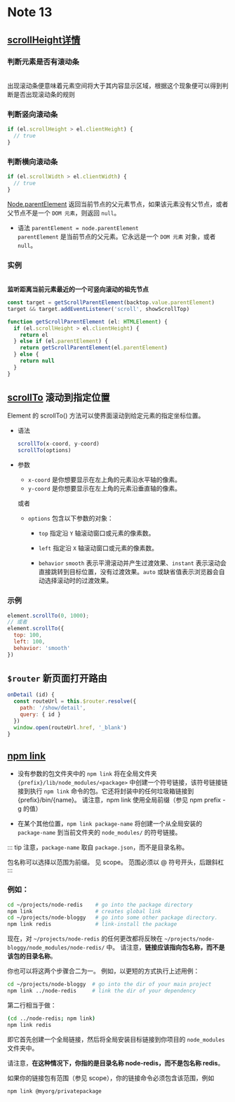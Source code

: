 # Note 13

## [scrollHeight详情](/vue2/note-9.html#浏览器窗口宽高和元素坐标-尺寸)

### 判断元素是否有滚动条

<br/>
出现滚动条便意味着元素空间将大于其内容显示区域，根据这个现象便可以得到判断是否出现滚动条的规则

### 判断竖向滚动条

```js
if (el.scrollHeight > el.clientHeight) {
  // true
}
```

### 判断横向滚动条

```js
if (el.scrollWidth > el.clientWidth) {
  // true
}
```

[Node.parentElement](https://developer.mozilla.org/zh-CN/docs/Web/API/Node/parentElement) 返回当前节点的父元素节点，如果该元素没有父节点，或者父节点不是一个 `DOM 元素`，则返回 `null`。

- 语法 `parentElement = node.parentElement`
  <br/>`parentElement` 是当前节点的父元素。它永远是一个 `DOM 元素` 对象，或者 `null`。

### 实例

<br/>**监听距离当前元素最近的一个可竖向滚动的祖先节点**

```js
const target = getScrollParentElement(backtop.value.parentElement)
target && target.addEventListener('scroll', showScrollTop)

function getScrollParentElement (el: HTMLElement) {
  if (el.scrollHeight > el.clientHeight) {
    return el
  } else if (el.parentElement) {
    return getScrollParentElement(el.parentElement)
  } else {
    return null
  }
}
```

## [scrollTo](https://developer.mozilla.org/zh-CN/docs/Web/API/Element/scrollTo) 滚动到指定位置

Element 的 scrollTo() 方法可以使界面滚动到给定元素的指定坐标位置。

- 语法

  ```js
  scrollTo(x-coord, y-coord)
  scrollTo(options)
  ```

- 参数
  - `x-coord` 是你想要显示在左上角的元素沿水平轴的像素。
  - `y-coord` 是你想要显示在左上角的元素沿垂直轴的像素。

  或者
  - `options` 包含以下参数的对象：
    - `top`
      指定沿 `Y` 轴滚动窗口或元素的像素数。
    - `left`
      指定沿 `X` 轴滚动窗口或元素的像素数。

    - `behavior`
      `smooth` 表示平滑滚动并产生过渡效果、`instant` 表示滚动会直接跳转到目标位置，没有过渡效果。`auto` 或缺省值表示浏览器会自动选择滚动时的过渡效果。

### 示例

```js
element.scrollTo(0, 1000);
// 或者
element.scrollTo({
  top: 100,
  left: 100,
  behavior: 'smooth'
})
```

## `$router` 新页面打开路由

```js
onDetail (id) {
  const routeUrl = this.$router.resolve({
    path: '/show/detail',
    query: { id }
  })
  window.open(routeUrl.href, '_blank')
}
```

## [npm link](https://npm.nodejs.cn/cli/v10/commands/npm-link)

- 没有参数的包文件夹中的 `npm link` 将在全局文件夹 `{prefix}/lib/node_modules/<package>` 中创建一个符号链接，该符号链接链接到执行 `npm link` 命令的包。它还将封装中的任何垃圾箱链接到 {prefix}/bin/{name}。 请注意，npm link 使用全局前缀（参见 npm prefix -g 的值）

- 在某个其他位置，`npm link package-name` 将创建一个从全局安装的 `package-name` 到当前文件夹的 `node_modules/` 的符号链接。

::: tip
注意，`package-name` 取自 `package.json`，而不是目录名称。

包名称可以选择以范围为前缀。 见 scope。 范围必须以 @ 符号开头，后跟斜杠
:::

### 例如：

```bash
cd ~/projects/node-redis    # go into the package directory
npm link                    # creates global link
cd ~/projects/node-bloggy   # go into some other package directory.
npm link redis              # link-install the package
```

现在，对 `~/projects/node-redis` 的任何更改都将反映在 `~/projects/node-bloggy/node_modules/node-redis/` 中。 请注意，**链接应该指向包名称，而不是该包的目录名称**。

你也可以将这两个步骤合二为一。 例如，以更短的方式执行上述用例：

```bash
cd ~/projects/node-bloggy  # go into the dir of your main project
npm link ../node-redis     # link the dir of your dependency
```

第二行相当于做：

```bash
(cd ../node-redis; npm link)
npm link redis
```

即它首先创建一个全局链接，然后将全局安装目标链接到你项目的 `node_modules` 文件夹中。

请注意，**在这种情况下，你指的是目录名称 node-redis，而不是包名称 redis**。

如果你的链接包有范围（参见 scope），你的链接命令必须包含该范围，例如

```bash
npm link @myorg/privatepackage
```
